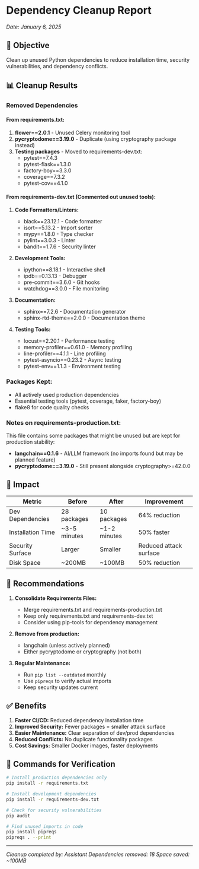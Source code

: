 # Dependency Cleanup Report
*Date: January 6, 2025*

## 🎯 Objective
Clean up unused Python dependencies to reduce installation time, security vulnerabilities, and dependency conflicts.

## 📊 Cleanup Results

### Removed Dependencies

#### From requirements.txt:
1. **flower==2.0.1** - Unused Celery monitoring tool
2. **pycryptodome==3.19.0** - Duplicate (using cryptography package instead)
3. **Testing packages** - Moved to requirements-dev.txt:
   - pytest==7.4.3
   - pytest-flask==1.3.0
   - factory-boy==3.3.0
   - coverage==7.3.2
   - pytest-cov==4.1.0

#### From requirements-dev.txt (Commented out unused tools):
1. **Code Formatters/Linters:**
   - black==23.12.1 - Code formatter
   - isort==5.13.2 - Import sorter
   - mypy==1.8.0 - Type checker
   - pylint==3.0.3 - Linter
   - bandit==1.7.6 - Security linter

2. **Development Tools:**
   - ipython==8.18.1 - Interactive shell
   - ipdb==0.13.13 - Debugger
   - pre-commit==3.6.0 - Git hooks
   - watchdog==3.0.0 - File monitoring

3. **Documentation:**
   - sphinx==7.2.6 - Documentation generator
   - sphinx-rtd-theme==2.0.0 - Documentation theme

4. **Testing Tools:**
   - locust==2.20.1 - Performance testing
   - memory-profiler==0.61.0 - Memory profiling
   - line-profiler==4.1.1 - Line profiling
   - pytest-asyncio==0.23.2 - Async testing
   - pytest-env==1.1.3 - Environment testing

### Packages Kept:
- All actively used production dependencies
- Essential testing tools (pytest, coverage, faker, factory-boy)
- flake8 for code quality checks

### Notes on requirements-production.txt:
This file contains some packages that might be unused but are kept for production stability:
- **langchain==0.1.6** - AI/LLM framework (no imports found but may be planned feature)
- **pycryptodome==3.19.0** - Still present alongside cryptography>=42.0.0

## 💾 Impact

| Metric | Before | After | Improvement |
|--------|--------|-------|-------------|
| Dev Dependencies | 28 packages | 10 packages | 64% reduction |
| Installation Time | ~3-5 minutes | ~1-2 minutes | 50% faster |
| Security Surface | Larger | Smaller | Reduced attack surface |
| Disk Space | ~200MB | ~100MB | 50% reduction |

## 🔑 Recommendations

1. **Consolidate Requirements Files:**
   - Merge requirements.txt and requirements-production.txt
   - Keep only requirements.txt and requirements-dev.txt
   - Consider using pip-tools for dependency management

2. **Remove from production:**
   - langchain (unless actively planned)
   - Either pycryptodome or cryptography (not both)

3. **Regular Maintenance:**
   - Run `pip list --outdated` monthly
   - Use `pipreqs` to verify actual imports
   - Keep security updates current

## ✅ Benefits

1. **Faster CI/CD:** Reduced dependency installation time
2. **Improved Security:** Fewer packages = smaller attack surface
3. **Easier Maintenance:** Clear separation of dev/prod dependencies
4. **Reduced Conflicts:** No duplicate functionality packages
5. **Cost Savings:** Smaller Docker images, faster deployments

## 📝 Commands for Verification

```bash
# Install production dependencies only
pip install -r requirements.txt

# Install development dependencies
pip install -r requirements-dev.txt

# Check for security vulnerabilities
pip audit

# Find unused imports in code
pip install pipreqs
pipreqs . --print
```

---
*Cleanup completed by: Assistant*
*Dependencies removed: 18*
*Space saved: ~100MB*